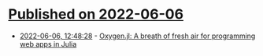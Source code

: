 # [Published on 2022-06-06](index.md)

* [2022-06-06, 12:48:28](https://news.ycombinator.com/item?id=31639788) - [Oxygen.jl: A breath of fresh air for programming web apps in Julia](https://forem.julialang.org/ndortega/oxygenjl-a-breath-of-fresh-air-for-programming-web-apps-in-julia-454d)
